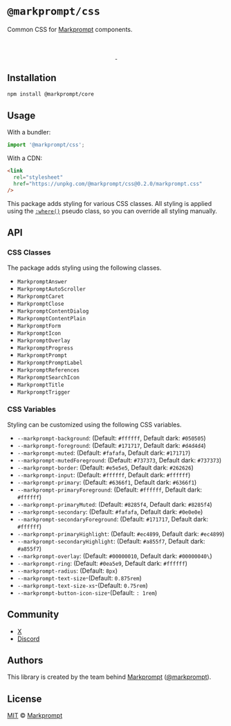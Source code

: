 # `@markprompt/css`

Common CSS for [Markprompt](https://markprompt.com) components.

<br />
<p align="center">
  <a aria-label="NPM version" href="https://www.npmjs.com/package/@markprompt/css">
    <img alt="" src="https://badgen.net/npm/v/@markprompt/css">
  </a>
  <a aria-label="License" href="https://github.com/motifland/markprompt-js/blob/main/packages/css/LICENSE">
    <img alt="" src="https://badgen.net/npm/license/@markprompt/css">
  </a>
</p>

## Installation

```sh
npm install @markprompt/core
```

## Usage

With a bundler:

```js
import '@markprompt/css';
```

With a CDN:

```html
<link
  rel="stylesheet"
  href="https://unpkg.com/@markprompt/css@0.2.0/markprompt.css"
/>
```

This package adds styling for various CSS classes. All styling is applied using
the [`:where()`](https://developer.mozilla.org/en-US/docs/Web/CSS/:where) pseudo
class, so you can override all styling manually.

## API

### CSS Classes

The package adds styling using the following classes.

- `MarkpromptAnswer`
- `MarkpromptAutoScroller`
- `MarkpromptCaret`
- `MarkpromptClose`
- `MarkpromptContentDialog`
- `MarkpromptContentPlain`
- `MarkpromptForm`
- `MarkpromptIcon`
- `MarkpromptOverlay`
- `MarkpromptProgress`
- `MarkpromptPrompt`
- `MarkpromptPromptLabel`
- `MarkpromptReferences`
- `MarkpromptSearchIcon`
- `MarkpromptTitle`
- `MarkpromptTrigger`

### CSS Variables

Styling can be customized using the following CSS variables.

- `--markprompt-background`: (Default: `#ffffff`, Default dark: `#050505`)
- `--markprompt-foreground`: (Default: `#171717`, Default dark: `#d4d4d4`)
- `--markprompt-muted`: (Default: `#fafafa`, Default dark: `#171717`)
- `--markprompt-mutedForeground`: (Default: `#737373`, Default dark: `#737373`)
- `--markprompt-border`: (Default: `#e5e5e5`, Default dark: `#262626`)
- `--markprompt-input`: (Default: `#ffffff`, Default dark: `#ffffff`)
- `--markprompt-primary`: (Default: `#6366f1`, Default dark: `#6366f1`)
- `--markprompt-primaryForeground`: (Default: `#ffffff`, Default dark:
  `#ffffff`)
- `--markprompt-primaryMuted`: (Default: `#8285f4`, Default dark: `#8285f4`)
- `--markprompt-secondary`: (Default: `#fafafa`, Default dark: `#0e0e0e`)
- `--markprompt-secondaryForeground`: (Default: `#171717`, Default dark:
  `#ffffff`)
- `--markprompt-primaryHighlight`: (Default: `#ec4899`, Default dark: `#ec4899`)
- `--markprompt-secondaryHighlight`: (Default: `#a855f7`, Default dark:
  `#a855f7`)
- `--markprompt-overlay`: (Default: `#00000010`, Default dark: `#00000040\`)
- `--markprompt-ring`: (Default: `#0ea5e9`, Default dark: `#ffffff`)
- `--markprompt-radius`: (Default: `8px`)
- `--markprompt-text-size`-(Default: `0.875rem`)
- `--markprompt-text-size-xs`-(Default: `0.75rem`)
- `--markprompt-button-icon-size`-(Default: `: 1rem`)

## Community

- [X](https://x.com/markprompt)
- [Discord](https://discord.gg/MBMh4apz6X)

## Authors

This library is created by the team behind [Markprompt](https://markprompt.com)
([@markprompt](https://x.com/markprompt)).

## License

[MIT](./LICENSE) © [Markprompt](https://markprompt.com)
